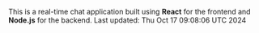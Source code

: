 This is a real-time chat application built using **React** for the frontend and **Node.js** for the backend.
Last updated: Thu Oct 17 09:08:06 UTC 2024
